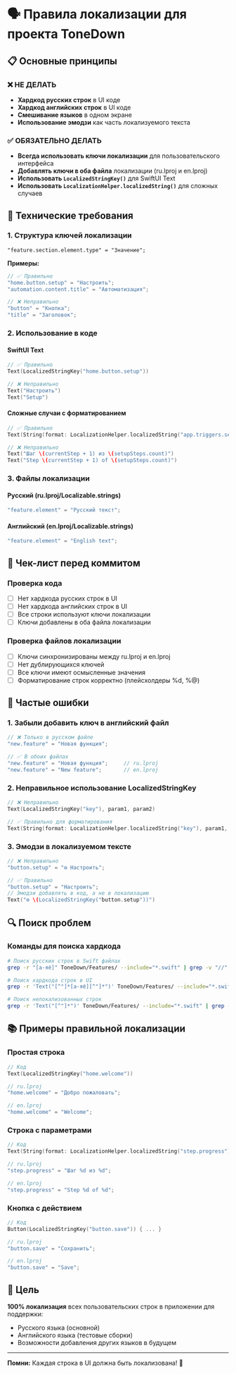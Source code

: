 # 🗣️ Правила локализации для проекта ToneDown

## 📋 Основные принципы

### ❌ НЕ ДЕЛАТЬ
- **Хардкод русских строк** в UI коде
- **Хардкод английских строк** в UI коде  
- **Смешивание языков** в одном экране
- **Использование эмодзи** как часть локализуемого текста

### ✅ ОБЯЗАТЕЛЬНО ДЕЛАТЬ
- **Всегда использовать ключи локализации** для пользовательского интерфейса
- **Добавлять ключи в оба файла** локализации (ru.lproj и en.lproj)
- **Использовать `LocalizedStringKey()`** для SwiftUI Text
- **Использовать `LocalizationHelper.localizedString()`** для сложных случаев

## 🔧 Технические требования

### 1. Структура ключей локализации
```
"feature.section.element.type" = "Значение";
```

**Примеры:**
```swift
// ✅ Правильно
"home.button.setup" = "Настроить";
"automation.content.title" = "Автоматизация";

// ❌ Неправильно  
"button" = "Кнопка";
"title" = "Заголовок";
```

### 2. Использование в коде

#### SwiftUI Text
```swift
// ✅ Правильно
Text(LocalizedStringKey("home.button.setup"))

// ❌ Неправильно
Text("Настроить")
Text("Setup")
```

#### Сложные случаи с форматированием
```swift
// ✅ Правильно
Text(String(format: LocalizationHelper.localizedString("app.triggers.setup.step", comment: ""), currentStep + 1, setupSteps.count))

// ❌ Неправильно
Text("Шаг \(currentStep + 1) из \(setupSteps.count)")
Text("Step \(currentStep + 1) of \(setupSteps.count)")
```

### 3. Файлы локализации

#### Русский (ru.lproj/Localizable.strings)
```swift
"feature.element" = "Русский текст";
```

#### Английский (en.lproj/Localizable.strings)  
```swift
"feature.element" = "English text";
```

## 📝 Чек-лист перед коммитом

### Проверка кода
- [ ] Нет хардкода русских строк в UI
- [ ] Нет хардкода английских строк в UI
- [ ] Все строки используют ключи локализации
- [ ] Ключи добавлены в оба файла локализации

### Проверка файлов локализации
- [ ] Ключи синхронизированы между ru.lproj и en.lproj
- [ ] Нет дублирующихся ключей
- [ ] Все ключи имеют осмысленные значения
- [ ] Форматирование строк корректно (плейсхолдеры %d, %@)

## 🚨 Частые ошибки

### 1. Забыли добавить ключ в английский файл
```swift
// ❌ Только в русском файле
"new.feature" = "Новая функция";

// ✅ В обоих файлах
"new.feature" = "Новая функция";     // ru.lproj
"new.feature" = "New feature";       // en.lproj
```

### 2. Неправильное использование LocalizedStringKey
```swift
// ❌ Неправильно
Text(LocalizedStringKey("key"), param1, param2)

// ✅ Правильно для форматирования
Text(String(format: LocalizationHelper.localizedString("key"), param1, param2))
```

### 3. Эмодзи в локализуемом тексте
```swift
// ❌ Неправильно
"button.setup" = "⚙️ Настроить";

// ✅ Правильно
"button.setup" = "Настроить";
// Эмодзи добавлять в код, а не в локализацию
Text("⚙️ \(LocalizedStringKey("button.setup"))")
```

## 🔍 Поиск проблем

### Команды для поиска хардкода
```bash
# Поиск русских строк в Swift файлах
grep -r "[а-яё]" ToneDown/Features/ --include="*.swift" | grep -v "//"

# Поиск хардкода строк в UI
grep -r 'Text("[^"]*[а-яё][^"]*")' ToneDown/Features/ --include="*.swift"

# Поиск нелокализованных строк
grep -r 'Text("[^"]*")' ToneDown/Features/ --include="*.swift" | grep -v "LocalizedStringKey"
```

## 📚 Примеры правильной локализации

### Простая строка
```swift
// Код
Text(LocalizedStringKey("home.welcome"))

// ru.lproj
"home.welcome" = "Добро пожаловать";

// en.lproj  
"home.welcome" = "Welcome";
```

### Строка с параметрами
```swift
// Код
Text(String(format: LocalizationHelper.localizedString("step.progress"), current, total))

// ru.lproj
"step.progress" = "Шаг %d из %d";

// en.lproj
"step.progress" = "Step %d of %d";
```

### Кнопка с действием
```swift
// Код
Button(LocalizedStringKey("button.save")) { ... }

// ru.lproj
"button.save" = "Сохранить";

// en.lproj
"button.save" = "Save";
```

## 🎯 Цель

**100% локализация** всех пользовательских строк в приложении для поддержки:
- Русского языка (основной)
- Английского языка (тестовые сборки)
- Возможности добавления других языков в будущем

---

**Помни:** Каждая строка в UI должна быть локализована! 🚀
